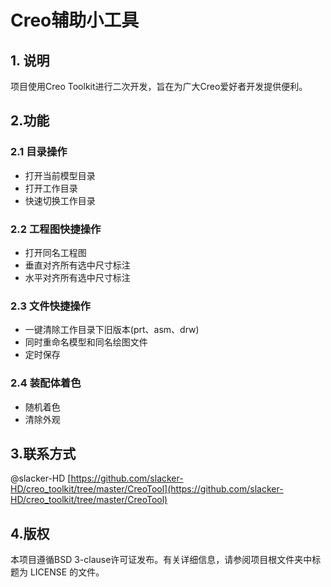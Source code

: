 # Creo辅助小工具

## 1. 说明

项目使用Creo Toolkit进行二次开发，旨在为广大Creo爱好者开发提供便利。

## 2.功能

### 2.1 目录操作

- 打开当前模型目录
- 打开工作目录
- 快速切换工作目录

### 2.2 工程图快捷操作

- 打开同名工程图
- 垂直对齐所有选中尺寸标注
- 水平对齐所有选中尺寸标注

### 2.3 文件快捷操作

- 一键清除工作目录下旧版本(prt、asm、drw)
- 同时重命名模型和同名绘图文件
- 定时保存

### 2.4 装配体着色

- 随机着色
- 清除外观

## 3.联系方式

@slacker-HD
[https://github.com/slacker-HD/creo_toolkit/tree/master/CreoTool](https://github.com/slacker-HD/creo_toolkit/tree/master/CreoTool)


## 4.版权

本项目遵循BSD 3-clause许可证发布。有关详细信息，请参阅项目根文件夹中标题为 LICENSE 的文件。